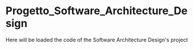 # Progetto_Software_Architecture_Design
Here will be loaded the code of the Software Architecture Design's project
 
